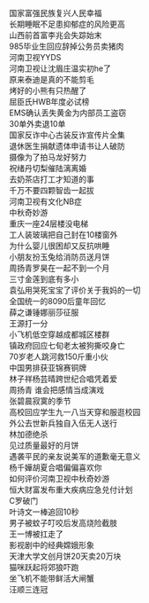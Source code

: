 国家富强民族复兴人民幸福  
长期睡眠不足患抑郁症的风险更高  
山西前首富李兆会失踪始末  
985毕业生回应辞掉公务员卖猪肉  
河南卫视YYDS  
河南卫视让沈眉庄温实初he了  
原来泰迪是真的不能剪毛  
烤好的小熊有只热醒了  
屈臣氏HWB年度必试榜  
EMS确认丢失黄金为内部员工盗窃  
30单外卖退10单  
国家反诈中心古装反诈宣传片全集  
退休医生捐献遗体申请书让人破防  
摄像为了拍马龙好努力  
祝绪丹切梨催陆漓离婚  
去奶茶店打工才知道的事  
千万不要四颗智齿一起拔  
河南卫视有文化NB症  
中秋奇妙游  
重庆一座24层楼没电梯  
工人装玻璃把自己封在10楼窗外  
为什么婴儿很困却又反抗哄睡  
小朋友扮玉兔给消防员送月饼  
周扬青罗昊在一起不到一个月  
三寸金莲到底有多小  
袁弘用哭死宝宝了评价关于我妈的一切  
全国统一的8090后童年回忆  
薛之谦锤娜丽莎征服  
王源打一分  
小飞机低空穿越成都城区楼群  
镇政府回应七旬老太被狗撕咬身亡  
70岁老人跳河救150斤重小伙  
中国男排获亚锦赛铜牌  
林子祥杨芸晴跨世纪合唱凭着爱  
周扬青 谁会把感情当成演戏  
张碧晨寂寞的季节  
高校回应学生九一八当天穿和服逛校园  
外公去世新兵独自入伍无人送行  
林加德绝杀  
见过质量最好的月饼  
遇袭平民的亲友说美军的道歉毫无意义  
杨千嬅胡夏合唱偏偏喜欢你  
如何评价河南卫视中秋奇妙游  
恒大财富发布重大疾病应急兑付计划  
C罗破门  
叶诗文一棒追回10秒  
男子被蚊子叮咬后发高烧险截肢  
王一博被扛走了  
影视剧中的经典嫦娥形象  
天津大学文创月饼20天卖20万块  
猫咪跃起将郊狼吓跑  
坐飞机不能带鲜活大闸蟹  
汪顺三连冠  
